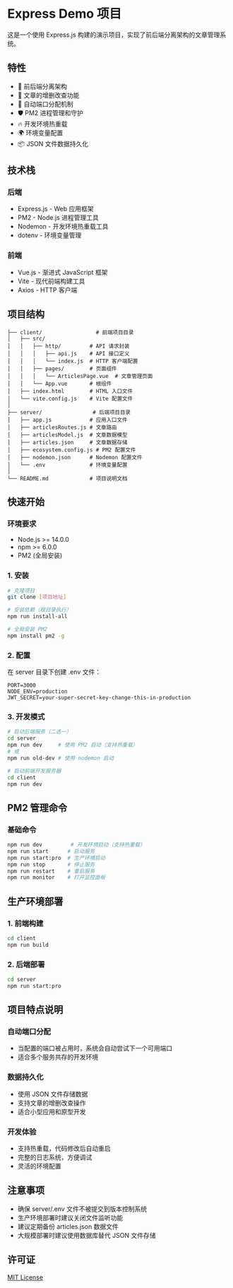 # Express Demo 项目

这是一个使用 Express.js 构建的演示项目，实现了前后端分离架构的文章管理系统。

## 特性

- 🚀 前后端分离架构
- 📝 文章的增删改查功能
- 🔄 自动端口分配机制
- 🛡 PM2 进程管理和守护
- 🔥 开发环境热重载
- 🌍 环境变量配置
- 📦 JSON 文件数据持久化

## 技术栈

### 后端
- Express.js - Web 应用框架
- PM2 - Node.js 进程管理工具
- Nodemon - 开发环境热重载工具
- dotenv - 环境变量管理

### 前端
- Vue.js - 渐进式 JavaScript 框架
- Vite - 现代前端构建工具
- Axios - HTTP 客户端

## 项目结构

```tree
├── client/                 # 前端项目目录
│   ├── src/               
│   │   ├── http/         # API 请求封装
│   │   │   ├── api.js    # API 接口定义
│   │   │   └── index.js  # HTTP 客户端配置
│   │   ├── pages/        # 页面组件
│   │   │   └── ArticlesPage.vue  # 文章管理页面
│   │   └── App.vue       # 根组件
│   ├── index.html        # HTML 入口文件
│   └── vite.config.js    # Vite 配置文件
│
├── server/                # 后端项目目录
│   ├── app.js            # 应用入口文件
│   ├── articlesRoutes.js # 文章路由
│   ├── articlesModel.js  # 文章数据模型
│   ├── articles.json     # 文章数据存储
│   ├── ecosystem.config.js # PM2 配置文件
│   ├── nodemon.json      # Nodemon 配置文件
│   └── .env              # 环境变量配置
│
└── README.md             # 项目说明文档
```

## 快速开始

### 环境要求
- Node.js >= 14.0.0
- npm >= 6.0.0
- PM2 (全局安装)

### 1. 安装

```bash
# 克隆项目
git clone [项目地址]

# 安装依赖（根目录执行）
npm run install-all

# 全局安装 PM2
npm install pm2 -g
```

### 2. 配置

在 server 目录下创建 .env 文件：
```env
PORT=3000
NODE_ENV=production
JWT_SECRET=your-super-secret-key-change-this-in-production
```

### 3. 开发模式

```bash
# 启动后端服务（二选一）
cd server
npm run dev     # 使用 PM2 启动（支持热重载）
# 或
npm run old-dev # 使用 nodemon 启动

# 启动前端开发服务器
cd client
npm run dev
```

## PM2 管理命令

### 基础命令
```bash
npm run dev         # 开发环境启动（支持热重载）
npm run start      # 启动服务
npm run start:pro  # 生产环境启动
npm run stop       # 停止服务
npm run restart    # 重启服务
npm run monitor    # 打开监控面板
```


## 生产环境部署

### 1. 前端构建
```bash
cd client
npm run build
```

### 2. 后端部署
```bash
cd server
npm run start:pro
```

## 项目特点说明

### 自动端口分配
- 当配置的端口被占用时，系统会自动尝试下一个可用端口
- 适合多个服务共存的开发环境

### 数据持久化
- 使用 JSON 文件存储数据
- 支持文章的增删改查操作
- 适合小型应用和原型开发

### 开发体验
- 支持热重载，代码修改后自动重启
- 完整的日志系统，方便调试
- 灵活的环境配置

## 注意事项

- 确保 server/.env 文件不被提交到版本控制系统
- 生产环境部署时建议关闭文件监听功能
- 建议定期备份 articles.json 数据文件
- 大规模部署时建议使用数据库替代 JSON 文件存储

## 许可证

[MIT License](LICENSE)